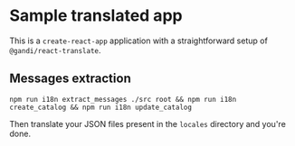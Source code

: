 Sample translated app
=====================

This is a `create-react-app` application with a straightforward setup of `@gandi/react-translate`.

## Messages extraction

```
npm run i18n extract_messages ./src root && npm run i18n create_catalog && npm run i18n update_catalog
```

Then translate your JSON files present in the `locales` directory and you're done.
